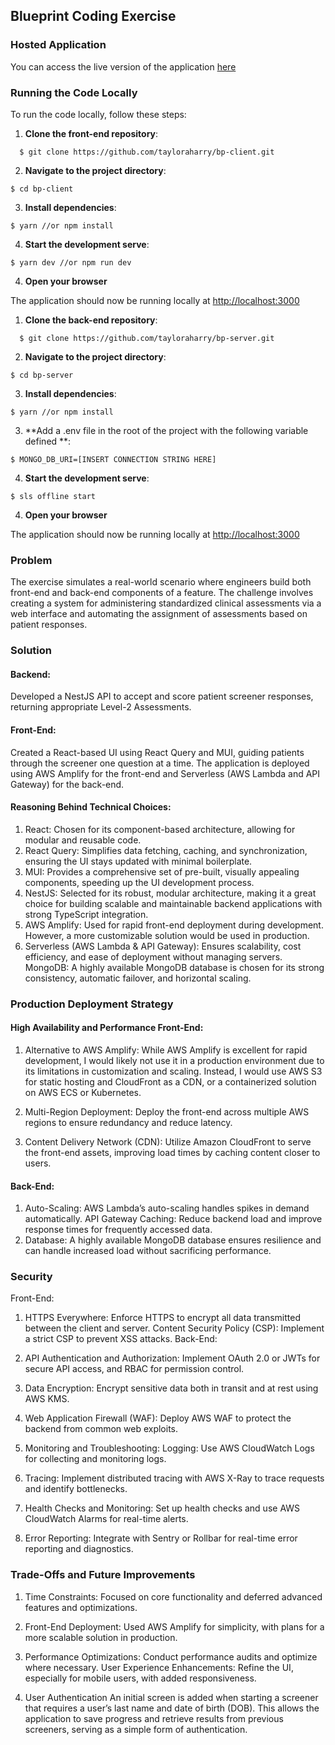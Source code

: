 ## Blueprint Coding Exercise

### Hosted Application
You can access the live version of the application [here](https://main.d3ig8tc0zwl0rb.amplifyapp.com/)

### Running the Code Locally

To run the code locally, follow these steps:

1. **Clone the  front-end repository**:
```
  $ git clone https://github.com/tayloraharry/bp-client.git
```
2. **Navigate to the project directory**:
```
$ cd bp-client
```

3. **Install dependencies**:
```
$ yarn //or npm install
```
4. **Start the development serve**:
```
$ yarn dev //or npm run dev
```
4. **Open your browser**

 The application should now be running locally at [ http://localhost:3000]( http://localhost:3000)



1. **Clone the  back-end repository**:
```
  $ git clone https://github.com/tayloraharry/bp-server.git
```
2. **Navigate to the project directory**:
```
$ cd bp-server
```

3. **Install dependencies**:
```
$ yarn //or npm install
```

3. **Add a .env file in the root of the project with the following variable defined **:
```
$ MONGO_DB_URI=[INSERT CONNECTION STRING HERE]
```

4. **Start the development serve**:
```
$ sls offline start
```
4. **Open your browser**

 The application should now be running locally at [ http://localhost:3000]( http://localhost:3000)

### Problem ###
The exercise simulates a real-world scenario where engineers build both front-end and back-end components of a feature. The challenge involves creating a system for administering standardized clinical assessments via a web interface and automating the assignment of assessments based on patient responses.

### Solution ###
#### Backend: ####
 Developed a NestJS API to accept and score patient screener responses, returning appropriate Level-2 Assessments.
#### Front-End: ####
Created a React-based UI using React Query and MUI, guiding patients through the screener one question at a time. The application is deployed using AWS Amplify for the front-end and Serverless (AWS Lambda and API Gateway) for the back-end.
#### Reasoning Behind Technical Choices: ####
1. React: Chosen for its component-based architecture, allowing for modular and reusable code.
2. React Query: Simplifies data fetching, caching, and synchronization, ensuring the UI stays updated with minimal boilerplate.
3. MUI: Provides a comprehensive set of pre-built, visually appealing components, speeding up the UI development process.
4. NestJS: Selected for its robust, modular architecture, making it a great choice for building scalable and maintainable backend applications with strong TypeScript integration.
5. AWS Amplify: Used for rapid front-end deployment during development. However, a more customizable solution would be used in production.
6. Serverless (AWS Lambda & API Gateway): Ensures scalability, cost efficiency, and ease of deployment without managing servers.
MongoDB: A highly available MongoDB database is chosen for its strong consistency, automatic failover, and horizontal scaling.

### Production Deployment Strategy ###
#### High Availability and Performance Front-End: ####

1. Alternative to AWS Amplify: While AWS Amplify is excellent for rapid development, I would likely not use it in a production environment due to its limitations in customization and scaling. Instead, I would use AWS S3 for static hosting and CloudFront as a CDN, or a containerized solution on AWS ECS or Kubernetes.

2. Multi-Region Deployment: Deploy the front-end across multiple AWS regions to ensure redundancy and reduce latency.

3. Content Delivery Network (CDN): Utilize Amazon CloudFront to serve the front-end assets, improving load times by caching content closer to users.

#### Back-End: ####

1. Auto-Scaling: AWS Lambda’s auto-scaling handles spikes in demand automatically.
API Gateway Caching: Reduce backend load and improve response times for frequently accessed data.
2. Database: A highly available MongoDB database ensures resilience and can handle increased load without sacrificing performance.

### Security ###
Front-End:

1. HTTPS Everywhere: Enforce HTTPS to encrypt all data transmitted between the client and server.
Content Security Policy (CSP): Implement a strict CSP to prevent XSS attacks.
Back-End:

2. API Authentication and Authorization: Implement OAuth 2.0 or JWTs for secure API access, and RBAC for permission control.

3. Data Encryption: Encrypt sensitive data both in transit and at rest using AWS KMS.

4. Web Application Firewall (WAF): Deploy AWS WAF to protect the backend from common web exploits.

5. Monitoring and Troubleshooting: Logging: Use AWS CloudWatch Logs for collecting and monitoring logs.

6. Tracing: Implement distributed tracing with AWS X-Ray to trace requests and identify bottlenecks.

7. Health Checks and Monitoring: Set up health checks and use AWS CloudWatch Alarms for real-time alerts.

8. Error Reporting: Integrate with Sentry or Rollbar for real-time error reporting and diagnostics.


### Trade-Offs and Future Improvements ###
1. Time Constraints: Focused on core functionality and deferred advanced features and optimizations.

2. Front-End Deployment: Used AWS Amplify for simplicity, with plans for a more scalable solution in production.

3. Performance Optimizations: Conduct performance audits and optimize where necessary.
User Experience Enhancements: Refine the UI, especially for mobile users, with added responsiveness.

4. User Authentication
An initial screen is added when starting a screener that requires a user’s last name and date of birth (DOB). This allows the application to save progress and retrieve results from previous screeners, serving as a simple form of authentication.
